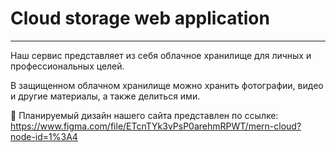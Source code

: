 # Cloud storage web application
---
Наш сервис представляет из себя облачное хранилище для личных и профессиональных целей. 

В защищенном облачном хранилище можно хранить фотографии, видео и другие материалы, а также делиться ими. 

💖 Планируемый дизайн нашего сайта представлен по ссылке:
https://www.figma.com/file/ETcnTYk3vPsP0arehmRPWT/mern-cloud?node-id=1%3A4
